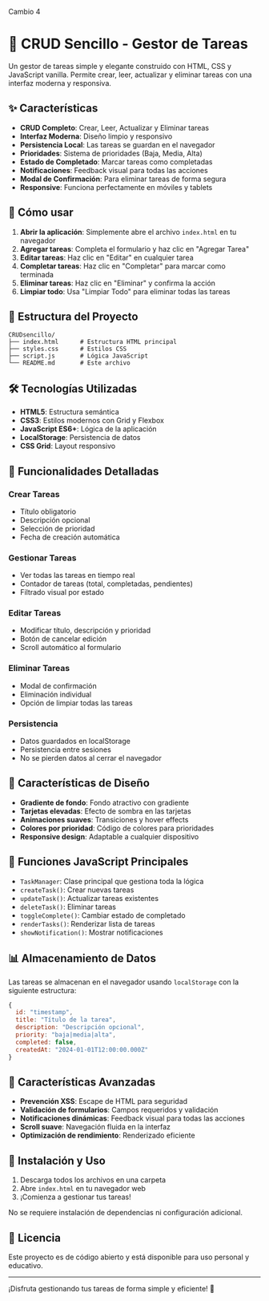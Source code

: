 Cambio 4

# 📝 CRUD Sencillo - Gestor de Tareas

Un gestor de tareas simple y elegante construido con HTML, CSS y JavaScript vanilla. Permite crear, leer, actualizar y eliminar tareas con una interfaz moderna y responsiva.

## ✨ Características

- **CRUD Completo**: Crear, Leer, Actualizar y Eliminar tareas
- **Interfaz Moderna**: Diseño limpio y responsivo
- **Persistencia Local**: Las tareas se guardan en el navegador
- **Prioridades**: Sistema de prioridades (Baja, Media, Alta)
- **Estado de Completado**: Marcar tareas como completadas
- **Notificaciones**: Feedback visual para todas las acciones
- **Modal de Confirmación**: Para eliminar tareas de forma segura
- **Responsive**: Funciona perfectamente en móviles y tablets

## 🚀 Cómo usar

1. **Abrir la aplicación**: Simplemente abre el archivo `index.html` en tu navegador
2. **Agregar tareas**: Completa el formulario y haz clic en "Agregar Tarea"
3. **Editar tareas**: Haz clic en "Editar" en cualquier tarea
4. **Completar tareas**: Haz clic en "Completar" para marcar como terminada
5. **Eliminar tareas**: Haz clic en "Eliminar" y confirma la acción
6. **Limpiar todo**: Usa "Limpiar Todo" para eliminar todas las tareas

## 📁 Estructura del Proyecto

```
CRUDsencillo/
├── index.html      # Estructura HTML principal
├── styles.css      # Estilos CSS
├── script.js       # Lógica JavaScript
└── README.md       # Este archivo
```

## 🛠️ Tecnologías Utilizadas

- **HTML5**: Estructura semántica
- **CSS3**: Estilos modernos con Grid y Flexbox
- **JavaScript ES6+**: Lógica de la aplicación
- **LocalStorage**: Persistencia de datos
- **CSS Grid**: Layout responsivo

## 📱 Funcionalidades Detalladas

### Crear Tareas
- Título obligatorio
- Descripción opcional
- Selección de prioridad
- Fecha de creación automática

### Gestionar Tareas
- Ver todas las tareas en tiempo real
- Contador de tareas (total, completadas, pendientes)
- Filtrado visual por estado

### Editar Tareas
- Modificar título, descripción y prioridad
- Botón de cancelar edición
- Scroll automático al formulario

### Eliminar Tareas
- Modal de confirmación
- Eliminación individual
- Opción de limpiar todas las tareas

### Persistencia
- Datos guardados en localStorage
- Persistencia entre sesiones
- No se pierden datos al cerrar el navegador

## 🎨 Características de Diseño

- **Gradiente de fondo**: Fondo atractivo con gradiente
- **Tarjetas elevadas**: Efecto de sombra en las tarjetas
- **Animaciones suaves**: Transiciones y hover effects
- **Colores por prioridad**: Código de colores para prioridades
- **Responsive design**: Adaptable a cualquier dispositivo

## 🔧 Funciones JavaScript Principales

- `TaskManager`: Clase principal que gestiona toda la lógica
- `createTask()`: Crear nuevas tareas
- `updateTask()`: Actualizar tareas existentes
- `deleteTask()`: Eliminar tareas
- `toggleComplete()`: Cambiar estado de completado
- `renderTasks()`: Renderizar lista de tareas
- `showNotification()`: Mostrar notificaciones

## 📊 Almacenamiento de Datos

Las tareas se almacenan en el navegador usando `localStorage` con la siguiente estructura:

```javascript
{
  id: "timestamp",
  title: "Título de la tarea",
  description: "Descripción opcional",
  priority: "baja|media|alta",
  completed: false,
  createdAt: "2024-01-01T12:00:00.000Z"
}
```

## 🌟 Características Avanzadas

- **Prevención XSS**: Escape de HTML para seguridad
- **Validación de formularios**: Campos requeridos y validación
- **Notificaciones dinámicas**: Feedback visual para todas las acciones
- **Scroll suave**: Navegación fluida en la interfaz
- **Optimización de rendimiento**: Renderizado eficiente

## 🚀 Instalación y Uso

1. Descarga todos los archivos en una carpeta
2. Abre `index.html` en tu navegador web
3. ¡Comienza a gestionar tus tareas!

No se requiere instalación de dependencias ni configuración adicional.

## 📝 Licencia

Este proyecto es de código abierto y está disponible para uso personal y educativo.

---

¡Disfruta gestionando tus tareas de forma simple y eficiente! 🎉 